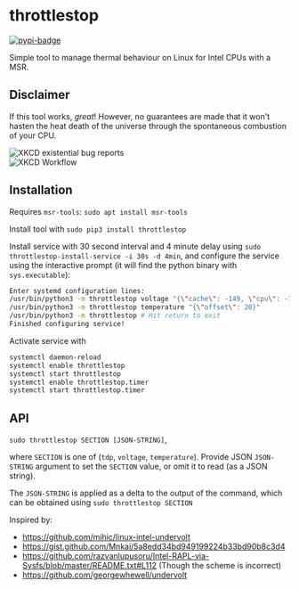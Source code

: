 # throttlestop
[![pypi-badge][]][pypi]

[pypi-badge]: https://img.shields.io/pypi/v/throttlestop
[pypi]: https://pypi.org/project/throttlestop

Simple tool to manage thermal behaviour on Linux for Intel CPUs with a MSR. 

## Disclaimer
If this tool works, _great_! However, no guarantees are made that it won't hasten the heat death of the universe through the spontaneous combustion of your CPU.

![XKCD existential bug reports](https://imgs.xkcd.com/comics/existential_bug_reports.png)  
![XKCD Workflow](https://imgs.xkcd.com/comics/workflow.png)

## Installation
Requires `msr-tools`:
`sudo apt install msr-tools`

Install tool with 
`sudo pip3 install throttlestop`

Install service with 30 second interval and 4 minute delay using 
`sudo throttlestop-install-service -i 30s -d 4min`,
and configure the service using the interactive prompt (it will find the python binary with `sys.executable`):
```bash
Enter systemd configuration lines:
/usr/bin/python3 -m throttlestop voltage "{\"cache\": -149, \"cpu\": -149}"
/usr/bin/python3 -m throttlestop temperature "{\"offset\": 20}"
/usr/bin/python3 -m throttlestop # Hit return to exit
Finished configuring service!
```

Activate service with
```bash
systemctl daemon-reload
systemctl enable throttlestop
systemctl start throttlestop
systemctl enable throttlestop.timer
systemctl start throttlestop.timer
```

## API
`sudo throttlestop SECTION [JSON-STRING]`,

where `SECTION` is one of (`tdp`, `voltage`, `temperature`). Provide JSON `JSON-STRING` argument to set the `SECTION` value, or omit it to read (as a JSON string).

The `JSON-STRING` is applied as a delta to the output of the command, which can be obtained using
`sudo throttlestop SECTION`

Inspired by:
* https://github.com/mihic/linux-intel-undervolt
* https://gist.github.com/Mnkai/5a8edd34bd949199224b33bd90b8c3d4
* https://github.com/razvanlupusoru/Intel-RAPL-via-Sysfs/blob/master/README.txt#L112 (Though the scheme is incorrect)
* https://github.com/georgewhewell/undervolt
